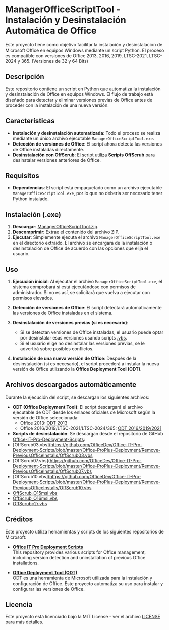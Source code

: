 # ManagerOfficeScriptTool - Instalación y Desinstalación Automática de Office

Este proyecto tiene como objetivo facilitar la instalación y desinstalación de Microsoft Office en equipos Windows mediante un script Python. El proceso es compatible con versiones de Office 2013, 2016, 2019, LTSC-2021, LTSC-2024 y 365. (Versiones de 32 y 64 Bits)

## Descripción

Este repositorio contiene un script en Python que automatiza la instalación y desinstalación de Office en equipos Windows. El flujo de trabajo está diseñado para detectar y eliminar versiones previas de Office antes de proceder con la instalación de una nueva versión.

## Características

- **Instalación y desinstalación automatizada**: Todo el proceso se realiza mediante un único archivo ejecutable `ManagerOfficeScriptTool.exe`.
- **Detección de versiones de Office**: El script ahora detecta las versiones de Office instaladas directamente.
- **Desinstalación con OffScrub**: El script utiliza **Scripts OffScrub** para desinstalar versiones anteriores de Office.

## Requisitos
- **Dependencias**: El script está empaquetado como un archivo ejecutable `ManagerOfficeScriptTool.exe`, por lo que no deberia ser necesario tener Python instalado.

## Instalación (.exe)

1. **Descargar**: [ManagerOfficeScriptTool.zip](https://github.com/Rodri082/ManagerOfficeScriptTool/releases).
2. **Descomprimir**: Extrae el contenido del archivo ZIP.
3. **Ejecutar**: Simplemente ejecuta el archivo `ManagerOfficeScriptTool.exe` en el directorio extraído. El archivo se encargará de la instalación o desinstalación de Office de acuerdo con las opciones que elija el usuario.

## Uso

1. **Ejecución inicial**: Al ejecutar el archivo `ManagerOfficeScriptTool.exe`, el sistema comprobará si está ejecutándose con permisos de administrador. Si no es así, se solicitará que vuelva a ejecutar con permisos elevados.
   
2. **Detección de versiones de Office**: El script detectará automáticamente las versiones de Office instaladas en el sistema.

3. **Desinstalación de versiones previas (si es necesario)**:
    - Si se detectan versiones de Office instaladas, el usuario puede optar por desinstalar esas versiones usando scripts [.vbs]().
    - Si el usuario elige no desinstalar las versiones previas, se le advertirá sobre posibles conflictos.

4. **Instalación de una nueva versión de Office**: Después de la desinstalación (si es necesario), el script procederá a instalar la nueva versión de Office utilizando la **Office Deployment Tool (ODT)**.

## Archivos descargados automáticamente

Durante la ejecución del script, se descargan los siguientes archivos:
   - **ODT (Office Deployment Tool)**: El script descargará el archivo ejecutable de ODT desde los enlaces oficiales de Microsoft según la versión de Office seleccionada:
        - Office 2013: [ODT 2013](https://www.microsoft.com/en-us/download/details.aspx?id=36778)
        - Office 2016/2019/LTSC-2021/LTSC-2024/365: [ODT 2016/2019/2021](https://www.microsoft.com/en-us/download/details.aspx?id=49117)
   - **Scripts de desinstalación**: Se descargan desde el repositorio de GitHub [Office-IT-Pro-Deployment-Scripts](https://github.com/OfficeDev/Office-IT-Pro-Deployment-Scripts):
   - [OffScrub03.vbs](https://github.com/OfficeDev/Office-IT-Pro-Deployment-Scripts/blob/master/Office-ProPlus-Deployment/Remove-PreviousOfficeInstalls/OffScrub03.vbs
   - [OffScrub07.vbs](https://github.com/OfficeDev/Office-IT-Pro-Deployment-Scripts/blob/master/Office-ProPlus-Deployment/Remove-PreviousOfficeInstalls/OffScrub07.vbs
   - [OffScrub10.vbs](https://github.com/OfficeDev/Office-IT-Pro-Deployment-Scripts/blob/master/Office-ProPlus-Deployment/Remove-PreviousOfficeInstalls/OffScrub10.vbs
   - [OffScrub_O15msi.vbs](https://github.com/OfficeDev/Office-IT-Pro-Deployment-Scripts/blob/master/Office-ProPlus-Deployment/Remove-PreviousOfficeInstalls/OffScrub_O15msi.vbs)
   - [OffScrub_O16msi.vbs](https://github.com/OfficeDev/Office-IT-Pro-Deployment-Scripts/blob/master/Office-ProPlus-Deployment/Remove-PreviousOfficeInstalls/OffScrub_O16msi.vbs)
   - [OffScrubc2r.vbs](https://github.com/OfficeDev/Office-IT-Pro-Deployment-Scripts/blob/master/Office-ProPlus-Deployment/Remove-PreviousOfficeInstalls/OffScrubc2r.vbs)

## Créditos

Este proyecto utiliza herramientas y scripts de los siguientes repositorios de Microsoft:

- **[Office IT Pro Deployment Scripts](https://github.com/OfficeDev/Office-IT-Pro-Deployment-Scripts)**  
  This repository provides various scripts for Office management, including version detection and uninstallation of previous Office installations.


- **[Office Deployment Tool (ODT)](http://aka.ms/ODT)**  
  ODT es una herramienta de Microsoft utilizada para la instalación y configuración de Office. Este proyecto automatiza su uso para instalar y configurar las versiones de Office.

## Licencia

Este proyecto está licenciado bajo la MIT License - ver el archivo [LICENSE](./LICENSE) para más detalles.
